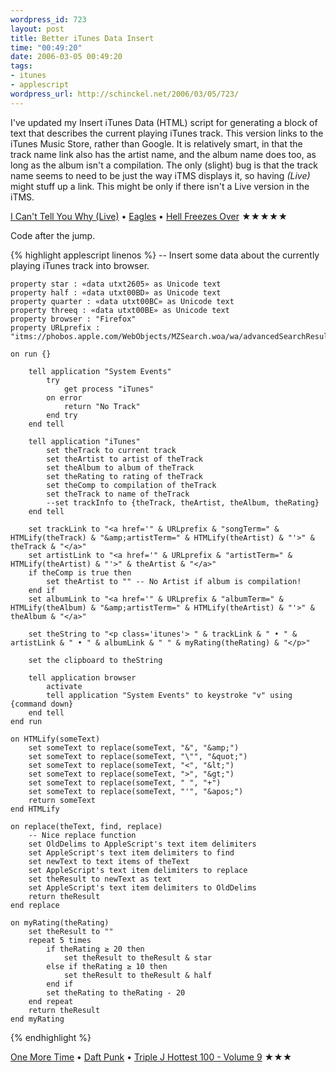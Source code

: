 ```yaml
--- 
wordpress_id: 723
layout: post
title: Better iTunes Data Insert
time: "00:49:20"
date: 2006-03-05 00:49:20
tags: 
- itunes
- applescript
wordpress_url: http://schinckel.net/2006/03/05/723/
---
```

I've updated my Insert iTunes Data (HTML) script for generating a block of text that describes the current playing iTunes track. This version links to the iTunes Music Store, rather than Google. It is relatively smart, in that the track name link also has the artist name, and the album name does too, as long as the album isn't a compilation. The only (slight) bug is that the track name seems to need to be just the way iTMS displays it, so having _(Live)_ might stuff up a link. This might be only if there isn't a Live version in the iTMS. 

[I Can't Tell You Why (Live)][1] • [Eagles][2] • [Hell Freezes Over][3] ★★★★★

Code after the jump. 
    
    
{% highlight applescript linenos %}
    -- Insert some data about the currently playing iTunes track into browser.
    
    property star : «data utxt2605» as Unicode text
    property half : «data utxt00BD» as Unicode text
    property quarter : «data utxt00BC» as Unicode text
    property threeq : «data utxt00BE» as Unicode text
    property browser : "Firefox"
    property URLprefix : "itms://phobos.apple.com/WebObjects/MZSearch.woa/wa/advancedSearchResults?"
    
    on run {}
    	
    	tell application "System Events"
    		try
    			get process "iTunes"
    		on error
    			return "No Track"
    		end try
    	end tell
    	
    	tell application "iTunes"
    		set theTrack to current track
    		set theArtist to artist of theTrack
    		set theAlbum to album of theTrack
    		set theRating to rating of theTrack
    		set theComp to compilation of theTrack
    		set theTrack to name of theTrack
    		--set trackInfo to {theTrack, theArtist, theAlbum, theRating}
    	end tell
    	
    	set trackLink to "<a href='" & URLprefix & "songTerm=" & HTMLify(theTrack) & "&amp;artistTerm=" & HTMLify(theArtist) & "'>" & theTrack & "</a>"
    	set artistLink to "<a href='" & URLprefix & "artistTerm=" & HTMLify(theArtist) & "'>" & theArtist & "</a>"
    	if theComp is true then
    		set theArtist to "" -- No Artist if album is compilation!
    	end if
    	set albumLink to "<a href='" & URLprefix & "albumTerm=" & HTMLify(theAlbum) & "&amp;artistTerm=" & HTMLify(theArtist) & "'>" & theAlbum & "</a>"
    	
    	set theString to "<p class='itunes'> " & trackLink & " • " & artistLink & " • " & albumLink & " " & myRating(theRating) & "</p>"
    	
    	set the clipboard to theString
    	
    	tell application browser
    		activate
    		tell application "System Events" to keystroke "v" using {command down}
    	end tell
    end run
    
    on HTMLify(someText)
    	set someText to replace(someText, "&", "&amp;")
    	set someText to replace(someText, "\"", "&quot;")
    	set someText to replace(someText, "<", "&lt;")
    	set someText to replace(someText, ">", "&gt;")
    	set someText to replace(someText, " ", "+")
    	set someText to replace(someText, "'", "&apos;")
    	return someText
    end HTMLify
    
    on replace(theText, find, replace)
    	-- Nice replace function
    	set OldDelims to AppleScript's text item delimiters
    	set AppleScript's text item delimiters to find
    	set newText to text items of theText
    	set AppleScript's text item delimiters to replace
    	set theResult to newText as text
    	set AppleScript's text item delimiters to OldDelims
    	return theResult
    end replace
    
    on myRating(theRating)
    	set theResult to ""
    	repeat 5 times
    		if theRating ≥ 20 then
    			set theResult to theResult & star
    		else if theRating ≥ 10 then
    			set theResult to theResult & half
    		end if
    		set theRating to theRating - 20
    	end repeat
    	return theResult
    end myRating
{% endhighlight %}
    

[One More Time][4] • [Daft Punk][5] • [Triple J Hottest 100 - Volume 9][6] ★★★

   [1]: itms://phobos.apple.com/WebObjects/MZSearch.woa/wa/advancedSearchResults?songTerm=I+Can't+Tell+You+Why+(Live)&artistTerm=Eagles
   [2]: itms://phobos.apple.com/WebObjects/MZSearch.woa/wa/advancedSearchResults?artistTerm=Eagles
   [3]: itms://phobos.apple.com/WebObjects/MZSearch.woa/wa/advancedSearchResults?albumTerm=Hell+Freezes+Over&artistTerm=Eagles
   [4]: itms://phobos.apple.com/WebObjects/MZSearch.woa/wa/advancedSearchResults?songTerm=One+More+Time&artistTerm=Daft+Punk
   [5]: itms://phobos.apple.com/WebObjects/MZSearch.woa/wa/advancedSearchResults?artistTerm=Daft+Punk
   [6]: itms://phobos.apple.com/WebObjects/MZSearch.woa/wa/advancedSearchResults?albumTerm=Triple+J+Hottest+100+-+Volume+9&artistTerm=

